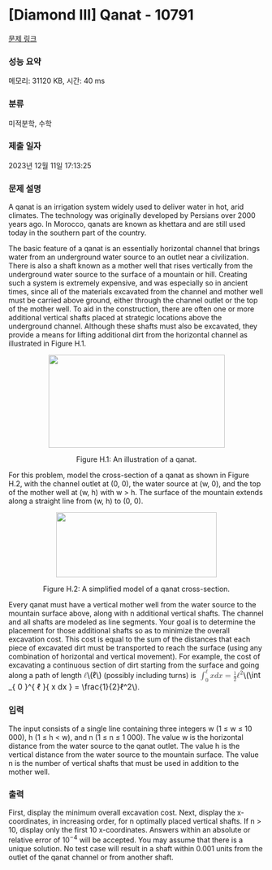 # [Diamond III] Qanat - 10791 

[문제 링크](https://www.acmicpc.net/problem/10791) 

### 성능 요약

메모리: 31120 KB, 시간: 40 ms

### 분류

미적분학, 수학

### 제출 일자

2023년 12월 11일 17:13:25

### 문제 설명

<p>A qanat is an irrigation system widely used to deliver water in hot, arid climates. The technology was originally developed by Persians over 2000 years ago. In Morocco, qanats are known as khettara and are still used today in the southern part of the country.</p>

<p>The basic feature of a qanat is an essentially horizontal channel that brings water from an underground water source to an outlet near a civilization. There is also a shaft known as a mother well that rises vertically from the underground water source to the surface of a mountain or hill. Creating such a system is extremely expensive, and was especially so in ancient times, since all of the materials excavated from the channel and mother well must be carried above ground, either through the channel outlet or the top of the mother well. To aid in the construction, there are often one or more additional vertical shafts placed at strategic locations above the underground channel. Although these shafts must also be excavated, they provide a means for lifting additional dirt from the horizontal channel as illustrated in Figure H.1.</p>

<p style="text-align:center"><img alt="" src="https://onlinejudgeimages.s3-ap-northeast-1.amazonaws.com/problem/10791/1.png" style="height:183px; width:347px"></p>

<p style="text-align:center">Figure H.1: An illustration of a qanat.</p>

<p>For this problem, model the cross-section of a qanat as shown in Figure H.2, with the channel outlet at (0, 0), the water source at (w, 0), and the top of the mother well at (w, h) with w > h. The surface of the mountain extends along a straight line from (w, h) to (0, 0).</p>

<p style="text-align:center"><img alt="" src="https://onlinejudgeimages.s3-ap-northeast-1.amazonaws.com/problem/10791/2.png" style="height:128px; width:316px"></p>

<p style="text-align:center">Figure H.2: A simplified model of a qanat cross-section.</p>

<p>Every qanat must have a vertical mother well from the water source to the mountain surface above, along with n additional vertical shafts. The channel and all shafts are modeled as line segments. Your goal is to determine the placement for those additional shafts so as to minimize the overall excavation cost. This cost is equal to the sum of the distances that each piece of excavated dirt must be transported to reach the surface (using any combination of horizontal and vertical movement). For example, the cost of excavating a continuous section of dirt starting from the surface and going along a path of length <mjx-container class="MathJax" jax="CHTML" style="font-size: 109%; position: relative;"><mjx-math class="MJX-TEX" aria-hidden="true"><mjx-mi class="mjx-i"><mjx-c class="mjx-c2113"></mjx-c></mjx-mi></mjx-math><mjx-assistive-mml unselectable="on" display="inline"><math xmlns="http://www.w3.org/1998/Math/MathML"><mi>ℓ</mi></math></mjx-assistive-mml><span aria-hidden="true" class="no-mathjax mjx-copytext">\(ℓ\)</span></mjx-container> (possibly including turns) is <mjx-container class="MathJax" jax="CHTML" style="font-size: 109%; position: relative;"><mjx-math class="MJX-TEX" aria-hidden="true"><mjx-msubsup><mjx-mo class="mjx-sop"><mjx-c class="mjx-c222B TEX-S1"></mjx-c></mjx-mo><mjx-script style="vertical-align: -0.341em; margin-left: -0.138em;"><mjx-texatom size="s" texclass="ORD" style="margin-left: 0.276em;"><mjx-mi class="mjx-i"><mjx-c class="mjx-c2113"></mjx-c></mjx-mi></mjx-texatom><mjx-spacer style="margin-top: 0.388em;"></mjx-spacer><mjx-texatom size="s" texclass="ORD"><mjx-mn class="mjx-n"><mjx-c class="mjx-c30"></mjx-c></mjx-mn></mjx-texatom></mjx-script></mjx-msubsup><mjx-texatom space="2" texclass="ORD"><mjx-mi class="mjx-i"><mjx-c class="mjx-c1D465 TEX-I"></mjx-c></mjx-mi><mjx-mi class="mjx-i"><mjx-c class="mjx-c1D451 TEX-I"></mjx-c></mjx-mi><mjx-mi class="mjx-i"><mjx-c class="mjx-c1D465 TEX-I"></mjx-c></mjx-mi></mjx-texatom><mjx-mo class="mjx-n" space="4"><mjx-c class="mjx-c3D"></mjx-c></mjx-mo><mjx-mfrac space="4"><mjx-frac><mjx-num><mjx-nstrut></mjx-nstrut><mjx-mn class="mjx-n" size="s"><mjx-c class="mjx-c31"></mjx-c></mjx-mn></mjx-num><mjx-dbox><mjx-dtable><mjx-line></mjx-line><mjx-row><mjx-den><mjx-dstrut></mjx-dstrut><mjx-mn class="mjx-n" size="s"><mjx-c class="mjx-c32"></mjx-c></mjx-mn></mjx-den></mjx-row></mjx-dtable></mjx-dbox></mjx-frac></mjx-mfrac><mjx-msup><mjx-mi class="mjx-i"><mjx-c class="mjx-c2113"></mjx-c></mjx-mi><mjx-script style="vertical-align: 0.363em;"><mjx-mn class="mjx-n" size="s"><mjx-c class="mjx-c32"></mjx-c></mjx-mn></mjx-script></mjx-msup></mjx-math><mjx-assistive-mml unselectable="on" display="inline"><math xmlns="http://www.w3.org/1998/Math/MathML"><msubsup><mo data-mjx-texclass="OP">∫</mo><mrow data-mjx-texclass="ORD"><mn>0</mn></mrow><mrow data-mjx-texclass="ORD"><mi>ℓ</mi></mrow></msubsup><mrow data-mjx-texclass="ORD"><mi>x</mi><mi>d</mi><mi>x</mi></mrow><mo>=</mo><mfrac><mn>1</mn><mn>2</mn></mfrac><msup><mi>ℓ</mi><mn>2</mn></msup></math></mjx-assistive-mml><span aria-hidden="true" class="no-mathjax mjx-copytext">\(\int _{ 0 }^{ ℓ }{ x dx }  = \frac{1}{2}ℓ^2\)</span></mjx-container>.</p>

### 입력 

 <p>The input consists of a single line containing three integers w (1 ≤ w ≤ 10 000), h (1 ≤ h < w), and n (1 ≤ n ≤ 1 000). The value w is the horizontal distance from the water source to the qanat outlet. The value h is the vertical distance from the water source to the mountain surface. The value n is the number of vertical shafts that must be used in addition to the mother well.</p>

### 출력 

 <p>First, display the minimum overall excavation cost. Next, display the x-coordinates, in increasing order, for n optimally placed vertical shafts. If n > 10, display only the first 10 x-coordinates. Answers within an absolute or relative error of 10<sup>−4</sup> will be accepted. You may assume that there is a unique solution. No test case will result in a shaft within 0.001 units from the outlet of the qanat channel or from another shaft.</p>

